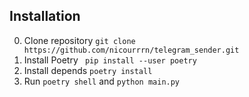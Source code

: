 ## Installation
0. Clone repository
    ``` git clone https://github.com/nicourrrn/telegram_sender.git ```
1. Install Poetry
    ``` pip install --user poetry```
2. Install depends
    ```poetry install```
3. Run
    ``` poetry shell ``` and
    ``` python main.py ```
